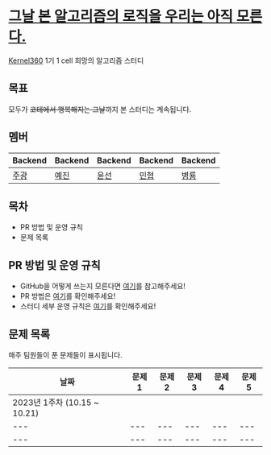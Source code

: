 # [그날 본 알고리즘의 로직을 우리는 아직 모른다.](https://www.youtube.com/watch?v=jE0Ym96vmCA)
[Kernel360](https://github.com/Kernel360) 1기 1 cell 희망의 알고리즘 스터디

## 목표
모두가 ~~코테에서 행복해지는 그날~~까지 본 스터디는 계속됩니다.

## 멤버
|Backend|Backend|Backend|Backend|Backend|
|---|---|---|---|---|
|[주광](https://github.com/Hju95)|[예진](https://github.com/yejincode)|[윤선](https://github.com/yoonseon12)|[민협](https://github.com/GBGreenBravo)|[병룡](https://github.com/fingersdanny)|

## 목차
* PR 방법 및 운영 규칙
* 문제 목록

## PR 방법 및 운영 규칙
* GitHub을 어떻게 쓰는지 모른다면 [여기](admin/git_intro.md)를 참고해주세요!
* PR 방법은 [여기]()를 확인해주세요!
* 스터디 세부 운영 규칙은 [여기]()를 확인해주세요!

## 문제 목록
매주 팀원들이 푼 문제들이 표시됩니다.

|날짜|문제1|문제2|문제3|문제4|문제5|
|---|---|---|---|---|---|
|2023년 1주차 (10.15 ~ 10.21)| 
|---|---|---|---|---|---|
|---|---|---|---|---|---|
